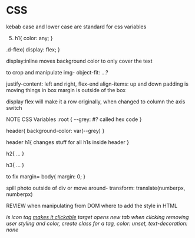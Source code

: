 # CSS

kebab case and lower case are standard for css variables

5. h1{
   color: any;
   }

.d-flex{
display: flex;
}

display:inline moves background color to only cover the text

to crop and manipulate img-
object-fit: ...?

justify-content: left and right, flex-end
align-items: up and down
padding is moving things in box
margin is outside of the box

display flex will make it a row originally, when changed to column the axis switch

NOTE CSS Variables
:root {
--grey: #? called hex code
}

header{
background-color: var(--grey)
}

header h1{
changes stuff for all h1s inside header
}

h2{
...
}

h3{
...
}

to fix margin=
body{
margin: 0;
}

spill photo outside of div or move around-
transform: translate(numberpx, numberpx)

REVIEW when manipulating from DOM where to add the style in HTML

<i> is icon tag
<a href= "http....." target = "_blank"> makes it clickable</a> target opens new tab when clicking
removing user styling and color, create class for a tag, color: unset, text-decoration: none
